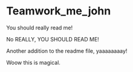 # Teamwork_me_john

You should really read me!

No REALLY, YOU SHOULD READ ME!

Another addition to the readme file, yaaaaaaaay!

Woow this is magical.
